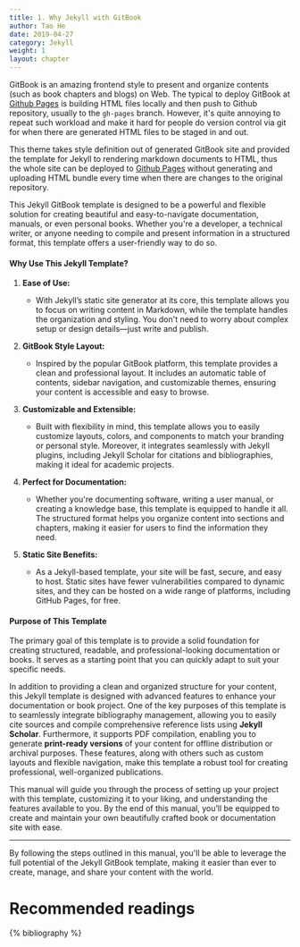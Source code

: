 ```yaml
---
title: 1. Why Jekyll with GitBook
author: Tao He
date: 2019-04-27
category: Jekyll
weight: 1
layout: chapter
---
```

GitBook is an amazing frontend style to present and organize contents (such as book chapters
and blogs) on Web. The typical to deploy GitBook at [Github Pages][1]
is building HTML files locally and then push to Github repository, usually to the `gh-pages`
branch. However, it's quite annoying to repeat such workload and make it hard for people do
version control via git for when there are generated HTML files to be staged in and out.

This theme takes style definition out of generated GitBook site and provided the template
for Jekyll to rendering markdown documents to HTML, thus the whole site can be deployed
to [Github Pages][1] without generating and uploading HTML bundle every time when there are
changes to the original repository.

[1]: https://pages.github.com

This Jekyll GitBook template is designed to be a powerful and flexible solution for creating beautiful and easy-to-navigate documentation, manuals, or even personal books. Whether you're a developer, a technical writer, or anyone needing to compile and present information in a structured format, this template offers a user-friendly way to do so.

#### Why Use This Jekyll Template?

1.  **Ease of Use:**
    
    *   With Jekyll’s static site generator at its core, this template allows you to focus on writing content in Markdown, while the template handles the organization and styling. You don't need to worry about complex setup or design details—just write and publish.
2.  **GitBook Style Layout:**
    
    *   Inspired by the popular GitBook platform, this template provides a clean and professional layout. It includes an automatic table of contents, sidebar navigation, and customizable themes, ensuring your content is accessible and easy to browse.
3.  **Customizable and Extensible:**
    
    *   Built with flexibility in mind, this template allows you to easily customize layouts, colors, and components to match your branding or personal style. Moreover, it integrates seamlessly with Jekyll plugins, including Jekyll Scholar for citations and bibliographies, making it ideal for academic projects.
4.  **Perfect for Documentation:**
    
    *   Whether you're documenting software, writing a user manual, or creating a knowledge base, this template is equipped to handle it all. The structured format helps you organize content into sections and chapters, making it easier for users to find the information they need.
5.  **Static Site Benefits:**
    
    *   As a Jekyll-based template, your site will be fast, secure, and easy to host. Static sites have fewer vulnerabilities compared to dynamic sites, and they can be hosted on a wide range of platforms, including GitHub Pages, for free.

#### Purpose of This Template

The primary goal of this template is to provide a solid foundation for creating structured, readable, and professional-looking documentation or books. It serves as a starting point that you can quickly adapt to suit your specific needs.

In addition to providing a clean and organized structure for your content, this Jekyll template is designed with advanced features to enhance your documentation or book project. One of the key purposes of this template is to seamlessly integrate bibliography management, allowing you to easily cite sources and compile comprehensive reference lists using **Jekyll Scholar**. Furthermore, it supports PDF compilation, enabling you to generate **print-ready versions** of your content for offline distribution or archival purposes. These features, along with others such as custom layouts and flexible navigation, make this template a robust tool for creating professional, well-organized publications.

This manual will guide you through the process of setting up your project with this template, customizing it to your liking, and understanding the features available to you. By the end of this manual, you’ll be equipped to create and maintain your own beautifully crafted book or documentation site with ease.

* * *

By following the steps outlined in this manual, you'll be able to leverage the full potential of the Jekyll GitBook template, making it easier than ever to create, manage, and share your content with the world.


# Recommended readings

{% bibliography %}
